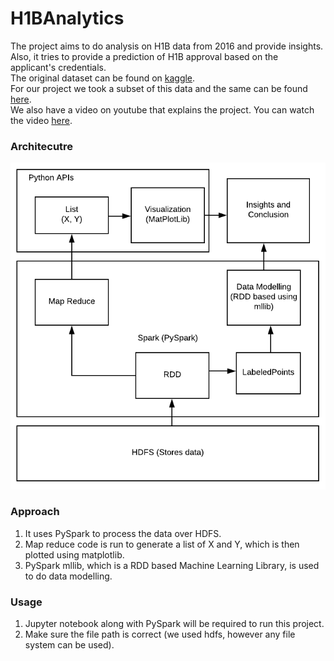 # H1BAnalytics
The project aims to do analysis on H1B data from 2016 and provide insights.<br/> 
Also, it tries to provide a prediction of H1B approval based on the applicant's credentials.<br/>
The original dataset can be found on <a href="https://www.kaggle.com/jonamjar/h1b-data-set-2017/data">kaggle</a>.<br/>
For our project we took a subset of this data and the same can be found <a href="https://drive.google.com/open?id=1uh_sQR-DTVAjeiwGP10g-qGt8Th1iHMd">here</a>.<br/>
We also have a video on youtube that explains the project. You can watch the video <a href="https://youtu.be/b1NXqNZBeDE">here</a>. 

### Architecutre
![Architecutre](/BigDataProject_Architecture.png) 

### Approach
1. It uses PySpark to process the data over HDFS.
2. Map reduce code is run to generate a list of X and Y, which is then plotted using matplotlib.
3. PySpark mllib, which is a RDD based Machine Learning Library, is used to do data modelling.

### Usage
1. Jupyter notebook along with PySpark will be required to run this project.
2. Make sure the file path is correct (we used hdfs, however any file system can be used).

